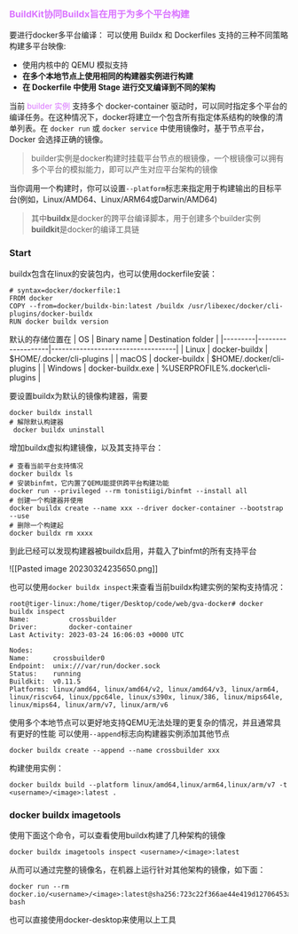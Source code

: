 
### <font color="#da73ff">BuildKit协同Buildx旨在用于为多个平台构建</font>
要进行docker多平台编译：
可以使用 Buildx 和 Dockerfiles 支持的三种不同策略构建多平台映像:

-   使用内核中的 QEMU 模拟支持
-   **在多个本地节点上使用相同的构建器实例进行构建**
-   **在 Dockerfile 中使用 Stage 进行交叉编译到不同的架构**

当前 <font color="#da73ff">builder 实例</font> 支持多个 docker-container 驱动时，可以同时指定多个平台的编译任务。在这种情况下，docker将建立一个包含所有指定体系结构的映像的清单列表。在 `docker run` 或 `docker service` 中使用镜像时，基于节点平台，Docker 会选择正确的镜像。
> builder实例是docker构建时挂载平台节点的根镜像，一个根镜像可以拥有多个平台的模拟能力，即可以产生对应平台架构的镜像

当你调用一个构建时，你可以设置`--platform`标志来指定用于构建输出的目标平台(例如，Linux/AMD64、Linux/ARM64或Darwin/AMD64)

> 其中**buildx**是docker的跨平台编译脚本，用于创建多个builder实例
> **buildkit**是docker的编译工具链

### Start

buildx包含在linux的安装包内，也可以使用dockerfile安装：
```shell
# syntax=docker/dockerfile:1
FROM docker
COPY --from=docker/buildx-bin:latest /buildx /usr/libexec/docker/cli-plugins/docker-buildx
RUN docker buildx version
```

默认的存储位置在
| OS      | Binary name       | Destination folder                |
|---------|-------------------|-----------------------------------|
| Linux   | docker-buildx     | $HOME/.docker/cli-plugins         |
| macOS   | docker-buildx     | $HOME/.docker/cli-plugins         |
| Windows | docker-buildx.exe | %USERPROFILE%\.docker\cli-plugins |

要设置buildx为默认的镜像构建器，需要
```shell
docker buildx install
# 解除默认构建器
 docker buildx uninstall
```

增加buildx虚拟构建镜像，以及其支持平台：
```shell
# 查看当前平台支持情况
docker buildx ls
# 安装binfmt，它内置了QEMU能提供跨平台构建功能
docker run --privileged --rm tonistiigi/binfmt --install all
# 创建一个构建器并使用
docker buildx create --name xxx --driver docker-container --bootstrap --use
# 删除一个构建起
docker buildx rm xxxx
```
到此已经可以发现构建器被buildx启用，并载入了binfmt的所有支持平台

![[Pasted image 20230324235650.png]]

也可以使用`docker buildx inspect`来查看当前buildx构建实例的架构支持情况：
```shell
root@tiger-linux:/home/tiger/Desktop/code/web/gva-docker# docker buildx inspect
Name:          crossbuilder
Driver:        docker-container
Last Activity: 2023-03-24 16:06:03 +0000 UTC

Nodes:
Name:      crossbuilder0
Endpoint:  unix:///var/run/docker.sock
Status:    running
Buildkit:  v0.11.5
Platforms: linux/amd64, linux/amd64/v2, linux/amd64/v3, linux/arm64, linux/riscv64, linux/ppc64le, linux/s390x, linux/386, linux/mips64le, linux/mips64, linux/arm/v7, linux/arm/v6

```

使用多个本地节点可以更好地支持QEMU无法处理的更复杂的情况，并且通常具有更好的性能
可以使用`--append`标志向构建器实例添加其他节点
```shell
docker buildx create --append --name crossbuilder xxx
```

构建使用实例：
```
docker buildx build --platform linux/amd64,linux/arm64,linux/arm/v7 -t <username>/<image>:latest .
```

### docker buildx imagetools

使用下面这个命令，可以查看使用buildx构建了几种架构的镜像
```shell
docker buildx imagetools inspect <username>/<image>:latest
```

从而可以通过完整的镜像名，在机器上运行针对其他架构的镜像，如下面：
```shell
docker run --rm docker.io/<username>/<image>:latest@sha256:723c22f366ae44e419d12706453a544ae92711ae52f510e226f6467d8228d191 bash
```

也可以直接使用docker-desktop来使用以上工具